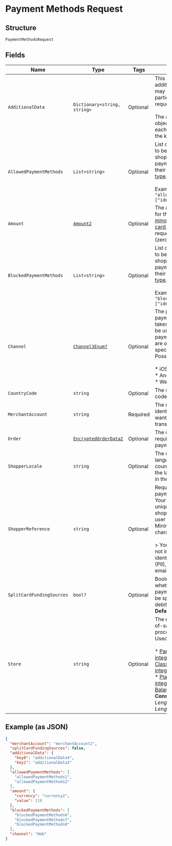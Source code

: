 
# Payment Methods Request

## Structure

`PaymentMethodsRequest`

## Fields

| Name | Type | Tags | Description |
|  --- | --- | --- | --- |
| `AdditionalData` | `Dictionary<string, string>` | Optional | This field contains additional data, which may be required for a particular payment request.<br><br>The `additionalData` object consists of entries, each of which includes the key and value. |
| `AllowedPaymentMethods` | `List<string>` | Optional | List of payment methods to be presented to the shopper. To refer to payment methods, use their [payment method type](https://docs.adyen.com/payment-methods/payment-method-types).<br><br>Example: `"allowedPaymentMethods":["ideal","giropay"]` |
| `Amount` | [`Amount2`](../../doc/models/amount-2.md) | Optional | The amount information for the transaction (in [minor units](https://docs.adyen.com/development-resources/currency-codes)). For [BIN or card verification](https://docs.adyen.com/payment-methods/cards/bin-data-and-card-verification) requests, set amount to 0 (zero). |
| `BlockedPaymentMethods` | `List<string>` | Optional | List of payment methods to be hidden from the shopper. To refer to payment methods, use their [payment method type](https://docs.adyen.com/payment-methods/payment-method-types).<br><br>Example: `"blockedPaymentMethods":["ideal","giropay"]` |
| `Channel` | [`Channel3Enum?`](../../doc/models/channel-3-enum.md) | Optional | The platform where a payment transaction takes place. This field can be used for filtering out payment methods that are only available on specific platforms. Possible values:<br><br>* iOS<br>* Android<br>* Web |
| `CountryCode` | `string` | Optional | The shopper's country code. |
| `MerchantAccount` | `string` | Required | The merchant account identifier, with which you want to process the transaction. |
| `Order` | [`EncryptedOrderData2`](../../doc/models/encrypted-order-data-2.md) | Optional | The order information required for partial payments. |
| `ShopperLocale` | `string` | Optional | The combination of a language code and a country code to specify the language to be used in the payment. |
| `ShopperReference` | `string` | Optional | Required for recurring payments.<br>Your reference to uniquely identify this shopper, for example user ID or account ID. Minimum length: 3 characters.<br><br>> Your reference must not include personally identifiable information (PII), for example name or email address. |
| `SplitCardFundingSources` | `bool?` | Optional | Boolean value indicating whether the card payment method should be split into separate debit and credit options.<br>**Default**: `false` |
| `Store` | `string` | Optional | The ecommerce or point-of-sale store that is processing the payment. Used in:<br><br>* [Partner platform integrations](https://docs.adyen.com/marketplaces-and-platforms/classic/platforms-for-partners#route-payments) for the [Classic Platforms integration](https://docs.adyen.com/marketplaces-and-platforms/classic).<br>* [Platform setup integrations](https://docs.adyen.com/marketplaces-and-platforms/additional-for-platform-setup/route-payment-to-store) for the [Balance Platform](https://docs.adyen.com/marketplaces-and-platforms).<br>**Constraints**: *Minimum Length*: `1`, *Maximum Length*: `16` |

## Example (as JSON)

```json
{
  "merchantAccount": "merchantAccount2",
  "splitCardFundingSources": false,
  "additionalData": {
    "key0": "additionalData4",
    "key1": "additionalData3"
  },
  "allowedPaymentMethods": [
    "allowedPaymentMethods1",
    "allowedPaymentMethods2"
  ],
  "amount": {
    "currency": "currency2",
    "value": 110
  },
  "blockedPaymentMethods": [
    "blockedPaymentMethods6",
    "blockedPaymentMethods7",
    "blockedPaymentMethods8"
  ],
  "channel": "Web"
}
```

